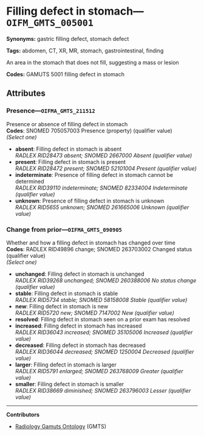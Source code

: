 # Filling defect in stomach—`OIFM_GMTS_005001`

**Synonyms:** gastric filling defect, stomach defect

**Tags:** abdomen, CT, XR, MR, stomach, gastrointestinal, finding

An area in the stomach that does not fill, suggesting a mass or lesion

**Codes:** GAMUTS 5001 filling defect in stomach

## Attributes

### Presence—`OIFMA_GMTS_211512`

Presence or absence of filling defect in stomach  
**Codes**: SNOMED 705057003 Presence (property) (qualifier value)  
*(Select one)*

- **absent**: Filling defect in stomach is absent  
_RADLEX RID28473 absent; SNOMED 2667000 Absent (qualifier value)_
- **present**: Filling defect in stomach is present  
_RADLEX RID28472 present; SNOMED 52101004 Present (qualifier value)_
- **indeterminate**: Presence of filling defect in stomach cannot be determined  
_RADLEX RID39110 indeterminate; SNOMED 82334004 Indeterminate (qualifier value)_
- **unknown**: Presence of filling defect in stomach is unknown  
_RADLEX RID5655 unknown; SNOMED 261665006 Unknown (qualifier value)_

### Change from prior—`OIFMA_GMTS_090905`

Whether and how a filling defect in stomach has changed over time  
**Codes**: RADLEX RID49896 change; SNOMED 263703002 Changed status (qualifier value)  
*(Select one)*

- **unchanged**: Filling defect in stomach is unchanged  
_RADLEX RID39268 unchanged; SNOMED 260388006 No status change (qualifier value)_
- **stable**: Filling defect in stomach is stable  
_RADLEX RID5734 stable; SNOMED 58158008 Stable (qualifier value)_
- **new**: Filling defect in stomach is new  
_RADLEX RID5720 new; SNOMED 7147002 New (qualifier value)_
- **resolved**: Filling defect in stomach seen on a prior exam has resolved  
- **increased**: Filling defect in stomach has increased  
_RADLEX RID36043 increased; SNOMED 35105006 Increased (qualifier value)_
- **decreased**: Filling defect in stomach has decreased  
_RADLEX RID36044 decreased; SNOMED 1250004 Decreased (qualifier value)_
- **larger**: Filling defect in stomach is larger  
_RADLEX RID5791 enlarged; SNOMED 263768009 Greater (qualifier value)_
- **smaller**: Filling defect in stomach is smaller  
_RADLEX RID38669 diminished; SNOMED 263796003 Lesser (qualifier value)_

---

**Contributors**

- [Radiology Gamuts Ontology](https://gamuts.net/) (GMTS)